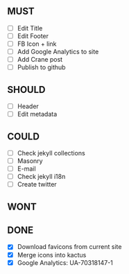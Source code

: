 ## MUST
- [ ] Edit Title
- [ ] Edit Footer
- [ ] FB Icon + link
- [ ] Add Google Analytics to site
- [ ] Add Crane post
- [ ] Publish to github

## SHOULD
- [ ] Header
- [ ] Edit metadata

## COULD
- [ ] Check jekyll collections
- [ ] Masonry
- [ ] E-mail
- [ ] Check jekyll i18n
- [ ] Create twitter

## WONT

## DONE
- [X] Download favicons from current site
- [X] Merge icons into kactus
- [X] Google Analytics: UA-70318147-1
